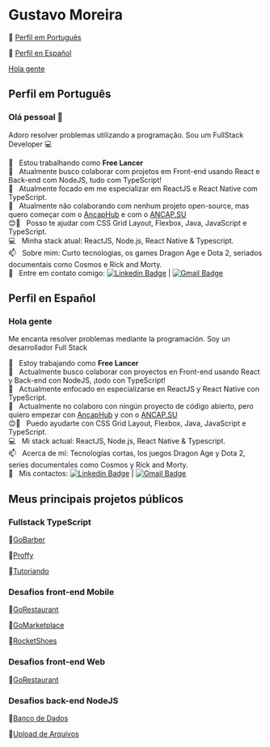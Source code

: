 # Gustavo Moreira

🔹 [Perfil em Português](#perfil-em-portugues)

🔹 [Perfil en Español](#perfil-en-español)

[Hola gente](#hola-gente)

## Perfil em Português

### Olá pessoal 👋
Adoro resolver problemas utilizando a programação.
Sou um FullStack Developer :computer:

🔭  &nbsp; Estou trabalhando como **Free Lancer**
 <br/> :purple_heart: &nbsp; Atualmente busco colaborar com projetos em Front-end usando React e Back-end com NodeJS, tudo com TypeScript!
 <br/> 🌱 &nbsp; Atualmente focado em me especializar em ReactJS e React Native com TypeScript.
 <br/> 👯 &nbsp; Atualmente não colaborando com nenhum projeto open-source, mas quero começar com o [AncapHub](https://github.com/ancaphub) e com o [ANCAP.SU](https://github.com/ancapsu)
 <br/> :blush:💬 &nbsp; Posso te ajudar com CSS Grid Layout, Flexbox, Java, JavaScript e TypeScript.
 <br/> :computer: &nbsp; Minha stack atual: ReactJS, Node.js, React Native & Typescript.
 <br/> 📫 &nbsp; Sobre mim: Curto tecnologias, os games Dragon Age e Dota 2, seriados documentais como Cosmos e Rick and Morty.
 <br/> :email: &nbsp; Entre em contato comigo: [![Linkedin Badge](https://img.shields.io/badge/-GustavoMoreira-blue?style=flat-square&logo=Linkedin&logoColor=white&link=https://www.linkedin.com/in/gustav0/)](https://www.linkedin.com/in/gustav0/) 
| 
[![Gmail Badge](https://img.shields.io/badge/-gustavomoreira88@gmail.com-c14438?style=flat-square&logo=Gmail&logoColor=white&link=mailto:gustavomoreira88@gmail.com)](mailto:gustavomoreira88@gmail.com)


## Perfil en Español

### Hola gente

Me encanta resolver problemas mediante la programación.
Soy un desarrollador Full Stack

🔭  &nbsp; Estoy trabajando como **Free Lancer**
 <br/> :purple_heart: &nbsp; Actualmente busco colaborar con proyectos en Front-end usando React y Back-end con NodeJS, ¡todo con TypeScript!
 <br/> 🌱 &nbsp; Actualmente enfocado en especializarse en ReactJS y React Native con TypeScript.
 <br/> 👯 &nbsp; Actualmente no colaboro con ningún proyecto de código abierto, pero quiero empezar con [AncapHub](https://github.com/ancaphub) y con o [ANCAP.SU](https://github.com/ancapsu)
 <br/> :blush:💬 &nbsp; Puedo ayudarte con CSS Grid Layout, Flexbox, Java, JavaScript e TypeScript.
 <br/> :computer: &nbsp; Mi stack actual: ReactJS, Node.js, React Native & Typescript.
 <br/> 📫 &nbsp; Acerca de mí: Tecnologías cortas, los juegos Dragon Age y Dota 2, series documentales como Cosmos y Rick and Morty.
 <br/> :email: &nbsp; Mis contactos: [![Linkedin Badge](https://img.shields.io/badge/-GustavoMoreira-blue?style=flat-square&logo=Linkedin&logoColor=white&link=https://www.linkedin.com/in/gustav0/)](https://www.linkedin.com/in/gustav0/) 
| 
[![Gmail Badge](https://img.shields.io/badge/-gustavomoreira88@gmail.com-c14438?style=flat-square&logo=Gmail&logoColor=white&link=mailto:gustavomoreira88@gmail.com)](mailto:gustavomoreira88@gmail.com)

## Meus principais projetos públicos

### Fullstack TypeScript

🔹[GoBarber](https://github.com/MGustav0/gobarber2.0)

🔹[Proffy](https://github.com/MGustav0/Proffy)

🔹[Tutoriando](https://github.com/MGustav0/tutoriando)

### Desafios front-end Mobile

🔹[GoRestaurant](https://github.com/MGustav0/desafio-react-native-delivery)

🔹[GoMarketplace](https://github.com/MGustav0/desafio-gostack-fundamentos-react-native)

🔹[RocketShoes](https://github.com/MGustav0/rocketshoes-react-native)

### Desafios front-end Web

🔹[GoRestaurant](https://github.com/MGustav0/desafio-gostack-reactjs-crud)

### Desafios back-end NodeJS

🔹[Banco de Dados](https://github.com/MGustav0/desafio-gostack-database-relations)

🔹[Upload de Arquivos](https://github.com/MGustav0/desafio-gostack-database-upload)
